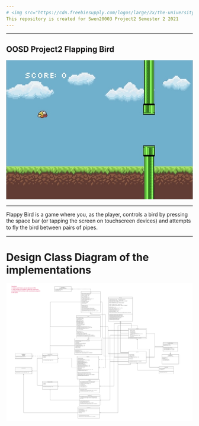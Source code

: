```yaml
---
# <img src="https://cdn.freebiesupply.com/logos/large/2x/the-university-of-melbourne-logo-svg-vector.svg" width=15% align=left> SWEN20003 Project 2 
This repository is created for Swen20003 Project2 Semester 2 2021
---
```

---
## **OOSD Project2  Flapping Bird**
![](assets/16532847100732.jpg)

---
Flappy Bird is a game where you, as the player, controls a bird by pressing the space bar (or tapping the screen on touchscreen devices) and attempts to ﬂy the bird between pairs of pipes.

---
# Design Class Diagram of the implementations
 ![OOSD Project2Aver6.0-1](assets/OOSD%20Project2Aver6.0-1.png)

